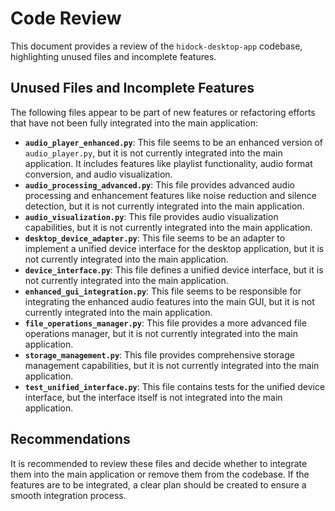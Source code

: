 # Code Review

This document provides a review of the `hidock-desktop-app` codebase, highlighting unused files and incomplete features.

## Unused Files and Incomplete Features

The following files appear to be part of new features or refactoring efforts that have not been fully integrated into the main application:

- **`audio_player_enhanced.py`**: This file seems to be an enhanced version of `audio_player.py`, but it is not currently integrated into the main application. It includes features like playlist functionality, audio format conversion, and audio visualization.
- **`audio_processing_advanced.py`**: This file provides advanced audio processing and enhancement features like noise reduction and silence detection, but it is not currently integrated into the main application.
- **`audio_visualization.py`**: This file provides audio visualization capabilities, but it is not currently integrated into the main application.
- **`desktop_device_adapter.py`**: This file seems to be an adapter to implement a unified device interface for the desktop application, but it is not currently integrated into the main application.
- **`device_interface.py`**: This file defines a unified device interface, but it is not currently integrated into the main application.
- **`enhanced_gui_integration.py`**: This file seems to be responsible for integrating the enhanced audio features into the main GUI, but it is not currently integrated into the main application.
- **`file_operations_manager.py`**: This file provides a more advanced file operations manager, but it is not currently integrated into the main application.
- **`storage_management.py`**: This file provides comprehensive storage management capabilities, but it is not currently integrated into the main application.
- **`test_unified_interface.py`**: This file contains tests for the unified device interface, but the interface itself is not integrated into the main application.

## Recommendations

It is recommended to review these files and decide whether to integrate them into the main application or remove them from the codebase. If the features are to be integrated, a clear plan should be created to ensure a smooth integration process.
